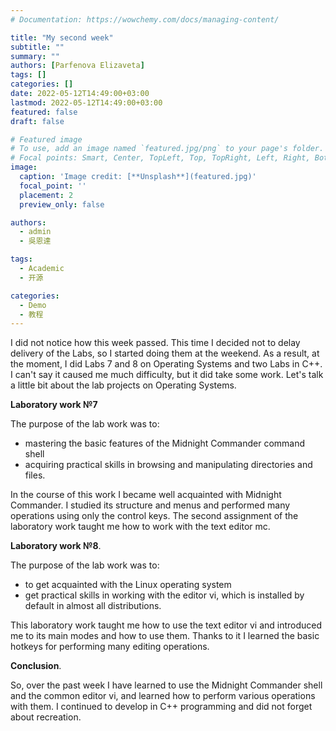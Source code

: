 ```yaml
---
# Documentation: https://wowchemy.com/docs/managing-content/

title: "My second week"
subtitle: ""
summary: ""
authors: [Parfenova Elizaveta]
tags: []
categories: []
date: 2022-05-12T14:49:00+03:00
lastmod: 2022-05-12T14:49:00+03:00
featured: false
draft: false

# Featured image
# To use, add an image named `featured.jpg/png` to your page's folder.
# Focal points: Smart, Center, TopLeft, Top, TopRight, Left, Right, BottomLeft, Bottom, BottomRight.
image:
  caption: 'Image credit: [**Unsplash**](featured.jpg)'
  focal_point: ''
  placement: 2
  preview_only: false

authors:
  - admin
  - 吳恩達

tags:
  - Academic
  - 开源

categories:
  - Demo
  - 教程
---
```


I did not notice how this week passed. This time I decided not to delay delivery of the Labs, so I started doing them at the weekend. As a result, at the moment, I did Labs 7 and 8 on Operating Systems and two Labs in C++. I can't say it caused me much difficulty, but it did take some work. Let's talk a little bit about the lab projects on Operating Systems.

**Laboratory work №7**

The purpose of the lab work was to:

- mastering the basic features of the Midnight Commander command shell 
- acquiring practical skills in browsing and manipulating directories and files.

In the course of this work I became well acquainted with Midnight Commander. I studied its structure and menus and performed many operations using only the control keys. The second assignment of the laboratory work taught me how to work with the text editor mc.


**Laboratory work №8**.

The purpose of the lab work was to:
- to get acquainted with the Linux operating system 
- get practical skills in working with the editor vi, which is installed by default in almost all distributions.

This laboratory work taught me how to use the text editor vi and introduced me to its main modes and how to use them. Thanks to it I learned the basic hotkeys for performing many editing operations.

**Conclusion**.

So, over the past week I have learned to use the Midnight Commander shell and the common editor vi, and learned how to perform various operations with them. I continued to develop in C++ programming and did not forget about recreation.


